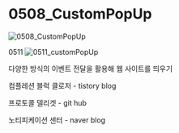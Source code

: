 
# 0508_CustomPopUp
![0508_CustomPopUp](https://user-images.githubusercontent.com/73145656/117529198-32e91200-b011-11eb-83f1-a7d7635c2c48.gif)

0511
![0511_customPopUp](https://user-images.githubusercontent.com/73145656/117773165-f6b4ec00-b272-11eb-857e-929e6d85d7a2.gif)

다양한 방식의 이벤트 전달을 활용해 웹 사이트를 띄우기

컴플레션 블럭 클로저 - tistory blog

프로토콜 델리겟 - git hub

노티피케이션 센터 - naver blog
